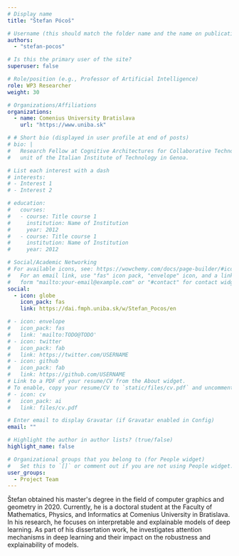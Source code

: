 ```yaml
---
# Display name
title: "Štefan Pócoš"

# Username (this should match the folder name and the name on publications)
authors:
  - "stefan-pocos"

# Is this the primary user of the site?
superuser: false

# Role/position (e.g., Professor of Artificial Intelligence)
role: WP3 Researcher
weight: 30

# Organizations/Affiliations
organizations:
  - name: Comenius University Bratislava
    url: "https://www.uniba.sk"

# # Short bio (displayed in user profile at end of posts)
# bio: |
#   Research Fellow at Cognitive Architectures for Collaborative Technologies
#   unit of the Italian Institute of Technology in Genoa.

# List each interest with a dash
# interests:
# - Interest 1
# - Interest 2

# education:
#   courses:
#   - course: Title course 1
#     institution: Name of Institution
#     year: 2012
#   - course: Title course 1
#     institution: Name of Institution
#     year: 2012

# Social/Academic Networking
# For available icons, see: https://wowchemy.com/docs/page-builder/#icons
#   For an email link, use "fas" icon pack, "envelope" icon, and a link in the
#   form "mailto:your-email@example.com" or "#contact" for contact widget.
social:
  - icon: globe
    icon_pack: fas
    link: https://dai.fmph.uniba.sk/w/Stefan_Pocos/en

# - icon: envelope
#   icon_pack: fas
#   link: 'mailto:TODO@TODO'
# - icon: twitter
#   icon_pack: fab
#   link: https://twitter.com/USERNAME
# - icon: github
#   icon_pack: fab
#   link: https://github.com/USERNAME
# Link to a PDF of your resume/CV from the About widget.
# To enable, copy your resume/CV to `static/files/cv.pdf` and uncomment the lines below.
# - icon: cv
#   icon_pack: ai
#   link: files/cv.pdf

# Enter email to display Gravatar (if Gravatar enabled in Config)
email: ""

# Highlight the author in author lists? (true/false)
highlight_name: false

# Organizational groups that you belong to (for People widget)
#   Set this to `[]` or comment out if you are not using People widget.
user_groups:
  - Project Team
---
```


Štefan obtained his master's degree in the field of computer graphics and geometry in 2020. Currently, he is a doctoral
student at the Faculty of Mathematics, Physics, and Informatics at Comenius University in Bratislava. In his research,
he focuses on interpretable and explainable models of deep learning. As part of his dissertation work, he investigates
attention mechanisms in deep learning and their impact on the robustness and explainability of models.
